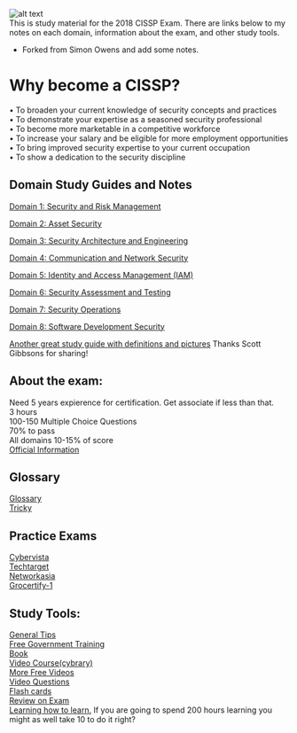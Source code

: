 

![alt text](https://static1.squarespace.com/static/5606c039e4b0392b97642a02/568c23eebfe873997304f37e/57005e4101dbae8fc9b54c3c/1505756241062/cissp-logo-4lines.jpg?format=500w)   
 This is study material for the 2018 CISSP Exam. There are links below to my notes on each domain, information about the exam, and other study tools.

* Forked from Simon Owens and add some notes.

# Why become a CISSP?
• To broaden your current knowledge of security concepts and practices <br/>
• To demonstrate your expertise as a seasoned security professional <br/>
• To become more marketable in a competitive workforce <br/>
• To increase your salary and be eligible for more employment opportunities <br/>
• To bring improved security expertise to your current occupation <br/>
• To show a dedication to the security discipline <br/>

## Domain Study Guides and Notes

[Domain 1: Security and Risk Management](d1-security-and-risk-management.md)

[Domain 2: Asset Security](d2-asset-security.md)

[Domain 3: Security Architecture and Engineering](d3-security-architecture-and-engineering.md)

[Domain 4: Communication and Network Security](d4-communication-and-network-security.md)

[Domain 5: Identity and Access Management \(IAM\)](d5-identity-and-access-management.md)

[Domain 6: Security Assessment and Testing](d6-security-assessment-and-testing.md)

[Domain 7: Security Operations](d7-security-operations.md)

[Domain 8: Software Development Security](d8-software-development-security.md)

[Another great study guide with definitions and pictures](StudyNotes.pdf) Thanks Scott Gibbsons for sharing!

## About the exam:

Need 5 years expierence for certification. Get associate if less than that.  
 3 hours   
 100-150 Multiple Choice Questions   
 70% to pass   
 All domains 10-15% of score   
 [Official Information](https://www.isc2.org/Certifications/-/media/CC72396FD9F34D3AAF073BF2AADB185C.ashx)

## Glossary
[Glossary](Glossary.md)  
[Tricky](tricky-definitions.md)

## Practice Exams
[Cybervista](https://www.cybervista.net/cissp-practice-cat-quiz/) <br/>
[Techtarget](https://searchsecurity.techtarget.com/quiz/Cybersecurity-risk-management-CISSP-practice-exam) <br/>
[Networkasia](https://www.networksasia.net/article/cissp-domain-1-quiz-security-management-practices-1221494400) <br/>
[Grocertify-1](http://www.gocertify.com/quizzes/isc2-quizzes/cissp-domain-1-security-and-risk-management.html) <br/>


## Study Tools:

[General Tips](general-tips.md)  
 [Free Government Training](https://fedvte.usalearning.gov/)   
 [Book](https://www.amazon.com/CISSP-All-One-Guide-Seventh/dp/0071849270/ref=sr_1_6?s=books&ie=UTF8&qid=1525371721&sr=1-6&keywords=cissp)   
 [Video Course\(cybrary\)](https://www.cybrary.it/course/cissp/)   
 [More Free Videos](https://www.youtube.com/watch?v=JWqd_qaR81g&list=PLEiEAq2VkUUId6PKW0fpJdBRJO5MFQ8VM)   
 [Video Questions](https://www.youtube.com/watch?v=JywLANSd-1E&list=PLfuKjbmP_JpVtQSl9AL7PPIxrim6K8q0r)   
 [Flash cards](https://quizlet.com/2519918/cissp-practice-flash-cards/)   
 [Review on Exam](https://www.youtube.com/watch?v=eLYbFtS7G9E)   
 [Learning how to learn.](https://www.amazon.com/Unlimited-Memory-Advanced-Strategies-Productive-ebook/dp/B00I3QS1XQ/ref=sr_1_3_sspa?s=books&ie=UTF8&qid=1540590777&sr=1-3-spons&keywords=learning+how+to+learn&psc=1) If you are going to spend 200 hours learning you might as well take 10 to do it right?   

